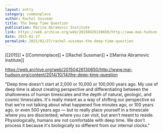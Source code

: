 ```yaml
---
layout: entry
category: commonplace
author: Rachel Sussman
title: The Deep Time Question
publication: Marina Abramovic Institute
link: https://web.archive.org/web/20150426130650/http://www.mai-hudson.org/content/2014/10/14/the-deep-time-question
date: 2015-02-27
permalink: 2015/02/27/rachel-sussman-the-deep-time-question
---
```


[[2015]] • [[Commonplace]] • [[Rachel Sussman]] • [[Marina Abramovic Institute]]

https://web.archive.org/web/20150426130650/http://www.mai-hudson.org/content/2014/10/14/the-deep-time-question

"Deep time doesn't start at 2,000 or 10,000 or 100,000 years ago. My use of deep time is about creating perspective and differentiating between the shallowness of human timescales and the depth of natural, geologic, and cosmic timescales. It's really meant as a way of shifting our perspective so that we're not talking about what happened five minutes ago, or 100 years ago, or even 500 years ago — but to really place yourself in a timescale where you are disoriented; where you can visit, but aren’t meant to reside. Physiologically, humans are not comfortable with deep time. We don't process it because it's biologically so different from our internal clocks."
 
 
